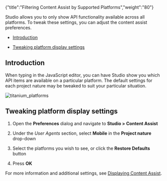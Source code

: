 {"title":"Filtering Content Assist by Supported Platforms","weight":"80"} 

Studio allows you to only show API functionality available across all platforms. To tweak these settings, you can adjust the content assist preferences.

*   [Introduction](#Introduction)
    
*   [Tweaking platform display settings](#Tweakingplatformdisplaysettings)
    

## Introduction

When typing in the JavaScript editor, you can have Studio show you which API items are available on a particular platform. The default settings for each project nature may be tweaked to suit your particular situation.

![titanium_platforms](/Images/appc/download/attachments/30083147/titanium_platforms.png)

## Tweaking platform display settings

1.  Open the **Preferences** dialog and navigate to **Studio > Content Assist**
    
2.  Under the _User Agents_ section, select **Mobile** in the **Project nature** drop-down
    
3.  Select the platforms you wish to see, or click the **Restore Defaults** button
    
4.  Press **OK**
    

For more information and additional settings, see [Displaying Content Assist](/docs/appc/Axway_Appcelerator_Studio/Axway_Appcelerator_Studio_Guide/Basic_Concepts/Content_Assist/Displaying_Content_Assist/).